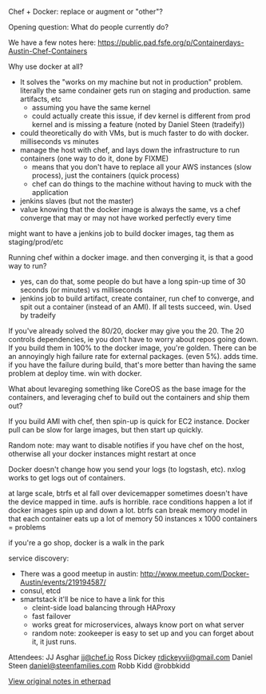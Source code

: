 Chef + Docker: replace or augment or "other"?

Opening question:  What do people currently do?



We have a few notes here: https://public.pad.fsfe.org/p/Containerdays-Austin-Chef-Containers

Why use docker at all?
+ It solves the "works on my machine but not in production" problem.  literally the same condainer gets run on staging and production.  same artifacts, etc
  + assuming you have the same kernel
  + could actually create this issue, if dev kernel is different from prod kernel and is missing a feature (noted by Daniel Steen (tradeify))
+ could theoretically do with VMs, but is much faster to do with docker.  milliseconds vs minutes
+ manage the host with chef, and lays down the infrastructure to run containers (one way to do it, done by FIXME)
  + means that you don't have to replace all your AWS instances (slow process), just the containers (quick process)
  + chef can do things to the machine without having to muck with the application
+ jenkins slaves (but not the master)
+ value knowing that the docker image is always the same, vs a chef converge that may or may not have worked perfectly every time

might want to have a jenkins job to build docker images, tag them as staging/prod/etc

Running chef within a docker image. and then converging it, is that a good way to run?
+ yes, can do that, some people do but have a long spin-up time of 30 seconds (or minutes) vs milliseconds
+ jenkins job to build artifact, create container, run chef to converge, and spit out a container (instead of an AMI).  If all tests succeed, win.  Used by tradeify

If you've already solved the 80/20, docker may give you the 20.
The 20 controls dependencies, ie you don't have to worry about repos going down.  If you build them in 100% to the docker image, you're golden.
There can be an annoyingly high failure rate for external packages. (even 5%).  adds time.  if you have the failure during build, that's more better than having the same problem at deploy time.  win with docker.


What about levareging something like CoreOS as the base image for the containers, and leveraging chef to build out the containers and ship them out?

If you build AMI with chef, then spin-up is quick for EC2 instance.  Docker pull can be slow for large images, but then start up quickly.

Random note: may want to disable notifies if you have chef on the host, otherwise all your docker instances might restart at once

Docker doesn't change how you send your logs (to logstash, etc).  nxlog works to get logs out of containers.

at large scale, btrfs et al fall over   devicemapper sometimes doesn't have the device mapped in time.  aufs is horrible.  race conditions happen a lot if docker images spin up and down a lot.
btrfs can break memory model in that each container eats up a lot of memory
50 instances x 1000 containers = problems

if you're a go shop, docker is a walk in the park

service discovery:
+ There was a good meetup in austin:  http://www.meetup.com/Docker-Austin/events/219194587/
+ consul, etcd
+ smartstack it'll be nice to have a link for this
  + cleint-side load balancing through HAProxy
  + fast failover
  + works great for microservices, always know port on what server
  + random note:  zookeeper is easy to set up and you can forget about it, it just runs.

Attendees:
    JJ Asghar jj@chef.io
    Ross Dickey  rdickeyvii@gmail.com
    Daniel Steen  daniel@steenfamilies.com
    Robb Kidd @robbkidd

[View original notes in etherpad](https://e.chef.io/p/docker)
